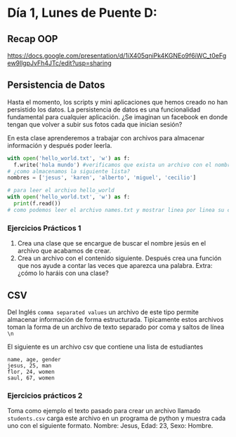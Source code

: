 # Día 1, Lunes de Puente D:
## Recap OOP
https://docs.google.com/presentation/d/1iX405qniPk4KGNEo9f6iWC_t0eFgew9llgpJvFh4JTc/edit?usp=sharing

## Persistencia de Datos

Hasta el momento, los scripts y mini aplicaciones que hemos creado no han persistido los datos. La persistencia de datos es una funcionalidad fundamental para cualquier aplicación. ¿Se imaginan un facebook en donde tengan que volver a subir sus fotos cada que inician sesión?

En esta clase aprenderemos a trabajar con archivos para almacenar información y después poder leerla.

```python
with open('hello_world.txt', 'w') as f:
  f.write('hola mundo') #verificamos que exista un archivo con el nombre hello_world
# ¿como almacenamos la siguiente lista?
nombres = ['jesus', 'karen', 'alberto', 'miguel', 'cecilio']

# para leer el archivo hello_world
with open('hello_world.txt', 'w') as f:
  print(f.read())
# como podemos leer el archivo names.txt y mostrar linea por linea su contenido
```

###  Ejercicios Prácticos 1
1. Crea una clase que se encargue de buscar el nombre jesús en el archivo que acabamos de crear.
2. Crea un archivo con el contenido siguiente. Después crea una función que nos ayude a contar las veces que aparezca una palabra. Extra: ¿cómo lo haráis con una clase?

## CSV
Del Inglés ```comma separated values``` un archivo de este tipo permite almacenar información de forma estructurada. Tipicamente estos archivos toman la forma de un archivo de texto separado por coma y saltos de línea ```\n```

El siguiente es un archivo csv que contiene una lista de estudiantes

```csv
name, age, gender
jesus, 25, man
flor, 24, women
saul, 67, women
```
### Ejercicios prácticos 2
Toma como ejemplo el texto pasado para crear un archivo llamado ```students.csv``` carga este archivo en un programa de python y muestra cada uno con el siguiente formato. Nombre: Jesus, Edad: 23, Sexo: Hombre.
